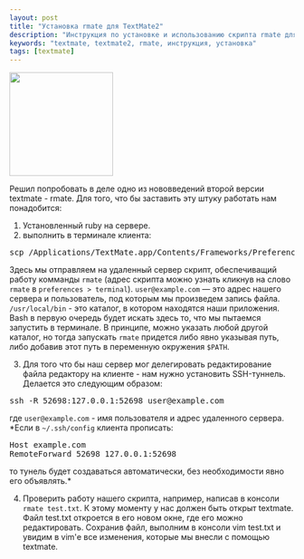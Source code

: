 ```yaml
---
layout: post
title: "Установка rmate для TextMate2"
description: "Инструкция по установке и использованию скрипта rmate для TextMate"
keywords: "textmate, textmate2, rmate, инструкция, установка" 
tags: [textmate]
---
```


<img src="http://31808.selcdn.ru/it-prm/pics/TextMate2.png" width="183px" class="img-center" /> 
 
Решил попробовать в деле одно из нововведений второй версии textmate - rmate. Для того, что бы заставить эту штуку работать нам понадобится: 
 
1.	Установленный ruby на сервере.
2.	выполнить в терминале клиента: 
  <pre>scp /Applications/TextMate.app/Contents/Frameworks/Preferences.framework/Versions/A/Resources/rmate user@example.com:/usr/local/bin</pre> 
Здесь мы отправляем на удаленный сервер скрипт, обеспечиващий работу комманды `rmate` (адрес скрипта можно узнать кликнув на слово `rmate` в `preferences > terminal`). `user@example.com` — это адрес нашего сервера и пользователь, под которым мы произведем запись файла.  `/usr/local/bin` - это каталог, в котором находятся наши приложения. Bash в первую очередь будет искать здесь то, что мы пытаемся запустить в терминале. В принципе, можно указать любой другой каталог, но тогда запускать `rmate` придется либо явно указывая путь, либо добавив этот путь в переменную окружения `$PATH`.

3.	Для того что бы наш сервер мог делегировать редактирование файла редактору на клиенте - нам нужно установить SSH-туннель. Делается это следующим образом:  
<pre>ssh -R 52698:127.0.0.1:52698 user@example.com</pre>
где `user@example.com` - имя пользователя и адрес удаленного сервера.
*Если в `~/.ssh/config` клиента прописать:
<pre>Host example.com
RemoteForward 52698 127.0.0.1:52698</pre>
то тунель будет создаваться автоматически, без необходимости явно его объявлять.*

4.	Проверить работу нашего скрипта, например, написав в консоли `rmate test.txt`. К этому моменту у нас должен быть открыт textmate. Файл test.txt откроется в его новом окне, где его можно редактировать. Сохранив файл, выполним в консоли vim test.txt  и увидим в vim'е все изменения, которые мы внесли с помощью textmate.